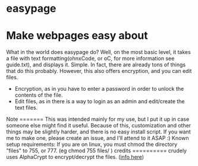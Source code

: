 easypage
========
Make webpages easy
about
========
What in the world does easypage do? Well, on the most basic level, it takes a file with text formatting(ohnxCode, or oC, for more information see guide.txt), and displays it.
Simple. In fact, there are already tons of things that do this probably.
However, this also offers encryption, and you can edit files.
<ul>
<li>Encryption, as in you have to enter a password in order to unlock the contents of the file.</li>
<li>Edit files, as in there is a way to login as an admin and edit/create the text files.</li>
</ul>
Note
=======
This was intended mainly for my use, but I put it up in case someone else might find it useful.
Because of this, customization and other things may be slightly harder, and there is no easy install script.
If you want me to make one, please create an issue, and I'll attend to it ASAP :)
Known setup requirements:
If you are on linux, you must chmod the directory "files" to 755, or 777.
(eg chmod 755 files/ )
credits
==========
crudely uses AlphaCrypt to encrypt/decrypt the files.
(<a href="http://www.myersdaily.org/joseph/javascript/alphac.html">info here</a>)
